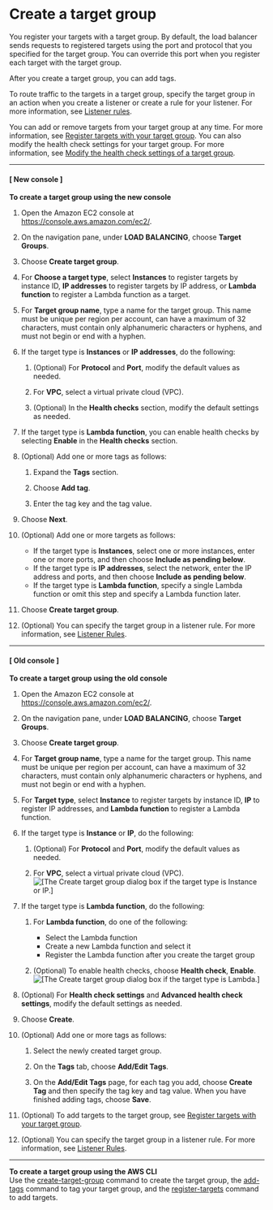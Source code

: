 # Create a target group<a name="create-target-group"></a>

You register your targets with a target group\. By default, the load balancer sends requests to registered targets using the port and protocol that you specified for the target group\. You can override this port when you register each target with the target group\.

After you create a target group, you can add tags\.

To route traffic to the targets in a target group, specify the target group in an action when you create a listener or create a rule for your listener\. For more information, see [Listener rules](load-balancer-listeners.md#listener-rules)\.

You can add or remove targets from your target group at any time\. For more information, see [Register targets with your target group](target-group-register-targets.md)\. You can also modify the health check settings for your target group\. For more information, see [Modify the health check settings of a target group](target-group-health-checks.md#modify-health-check-settings)\.

------
#### [ New console ]

**To create a target group using the new console**

1. Open the Amazon EC2 console at [https://console\.aws\.amazon\.com/ec2/](https://console.aws.amazon.com/ec2/)\.

1. On the navigation pane, under **LOAD BALANCING**, choose **Target Groups**\.

1. Choose **Create target group**\.

1. For **Choose a target type**, select **Instances** to register targets by instance ID, **IP addresses** to register targets by IP address, or **Lambda function** to register a Lambda function as a target\.

1. For **Target group name**, type a name for the target group\. This name must be unique per region per account, can have a maximum of 32 characters, must contain only alphanumeric characters or hyphens, and must not begin or end with a hyphen\.

1. If the target type is **Instances** or **IP addresses**, do the following:

   1. \(Optional\) For **Protocol** and **Port**, modify the default values as needed\.

   1. For **VPC**, select a virtual private cloud \(VPC\)\.

   1. \(Optional\) In the **Health checks** section, modify the default settings as needed\.

1. If the target type is **Lambda function**, you can enable health checks by selecting **Enable** in the **Health checks** section\.

1. \(Optional\) Add one or more tags as follows:

   1. Expand the **Tags** section\.

   1. Choose **Add tag**\.

   1. Enter the tag key and the tag value\.

1. Choose **Next**\.

1. \(Optional\) Add one or more targets as follows:
   + If the target type is **Instances**, select one or more instances, enter one or more ports, and then choose **Include as pending below**\.
   + If the target type is **IP addresses**, select the network, enter the IP address and ports, and then choose **Include as pending below**\.
   + If the target type is **Lambda function**, specify a single Lambda function or omit this step and specify a Lambda function later\.

1. Choose **Create target group**\.

1. \(Optional\) You can specify the target group in a listener rule\. For more information, see [Listener Rules](listener-update-rules.md)\.

------
#### [ Old console ]

**To create a target group using the old console**

1. Open the Amazon EC2 console at [https://console\.aws\.amazon\.com/ec2/](https://console.aws.amazon.com/ec2/)\.

1. On the navigation pane, under **LOAD BALANCING**, choose **Target Groups**\.

1. Choose **Create target group**\.

1. For **Target group name**, type a name for the target group\. This name must be unique per region per account, can have a maximum of 32 characters, must contain only alphanumeric characters or hyphens, and must not begin or end with a hyphen\.

1. For **Target type**, select **Instance** to register targets by instance ID, **IP** to register IP addresses, and **Lambda function** to register a Lambda function\.

1. If the target type is **Instance** or **IP**, do the following:

   1. \(Optional\) For **Protocol** and **Port**, modify the default values as needed\.

   1. For **VPC**, select a virtual private cloud \(VPC\)\.  
![\[The Create target group dialog box if the target type is Instance or IP.\]](http://docs.aws.amazon.com/elasticloadbalancing/latest/application/images/create_target_group.png)

1. If the target type is **Lambda function**, do the following:

   1. For **Lambda function**, do one of the following:
      + Select the Lambda function
      + Create a new Lambda function and select it
      + Register the Lambda function after you create the target group

   1. \(Optional\) To enable health checks, choose **Health check**, **Enable**\.  
![\[The Create target group dialog box if the target type is Lambda.\]](http://docs.aws.amazon.com/elasticloadbalancing/latest/application/images/create_target_group_lambda.png)

1. \(Optional\) For **Health check settings** and **Advanced health check settings**, modify the default settings as needed\.

1. Choose **Create**\.

1. \(Optional\) Add one or more tags as follows:

   1. Select the newly created target group\.

   1. On the **Tags** tab, choose **Add/Edit Tags**\.

   1. On the **Add/Edit Tags** page, for each tag you add, choose **Create Tag** and then specify the tag key and tag value\. When you have finished adding tags, choose **Save**\.

1. \(Optional\) To add targets to the target group, see [Register targets with your target group](target-group-register-targets.md)\.

1. \(Optional\) You can specify the target group in a listener rule\. For more information, see [Listener Rules](listener-update-rules.md)\.

------

**To create a target group using the AWS CLI**  
Use the [create\-target\-group](https://docs.aws.amazon.com/cli/latest/reference/elbv2/create-target-group.html) command to create the target group, the [add\-tags](https://docs.aws.amazon.com/cli/latest/reference/elbv2/add-tags.html) command to tag your target group, and the [register\-targets](https://docs.aws.amazon.com/cli/latest/reference/elbv2/register-targets.html) command to add targets\.